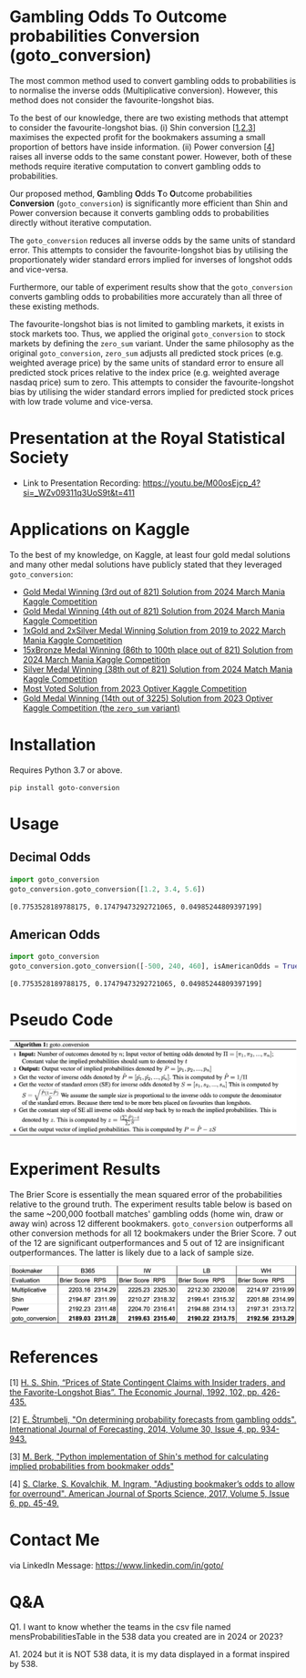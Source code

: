 # Gambling Odds To Outcome probabilities Conversion (goto_conversion)

The most common method used to convert gambling odds to probabilities is to normalise the inverse odds (Multiplicative conversion). However, this method does not consider the favourite-longshot bias. 

To the best of our knowledge, there are two existing methods that attempt to consider the favourite-longshot bias. (i) Shin conversion [[1](#1),[2](#2),[3](#3)] maximises the expected profit for the bookmakers assuming a small proportion of bettors have inside information. (ii) Power conversion [[4](#4)] raises all inverse odds to the same constant power. However, both of these methods require iterative computation to convert gambling odds to probabilities.

Our proposed method, **G**ambling **O**dds **T**o **O**utcome probabilities **Conversion** (`goto_conversion`) is significantly more efficient than Shin and Power conversion because it converts gambling odds to probabilities directly without iterative computation.

The `goto_conversion` reduces all inverse odds by the same units of standard error. This attempts to consider the favourite-longshot bias by utilising the proportionately wider standard errors implied for inverses of longshot odds and vice-versa.

Furthermore, our table of experiment results show that the `goto_conversion` converts gambling odds to probabilities more accurately than all three of these existing methods.

The favourite-longshot bias is not limited to gambling markets, it exists in stock markets too. Thus, we applied the original `goto_conversion` to stock markets by defining the `zero_sum` variant. Under the same philosophy as the original `goto_conversion`, `zero_sum` adjusts all predicted stock prices (e.g. weighted average price) by the same units of standard error to ensure all predicted stock prices relative to the index price (e.g. weighted average nasdaq price) sum to zero. This attempts to consider the favourite-longshot bias by utilising the wider standard errors implied for predicted stock prices with low trade volume and vice-versa.

# Presentation at the Royal Statistical Society

- Link to Presentation Recording: https://youtu.be/M00osEjcp_4?si=_WZv09311q3UoS9t&t=411

# Applications on Kaggle

To the best of my knowledge, on Kaggle, at least four gold medal solutions and many other medal solutions have publicly stated that they leveraged `goto_conversion`:
- [Gold Medal Winning (3rd out of 821) Solution from 2024 March Mania Kaggle Competition](https://www.kaggle.com/competitions/march-machine-learning-mania-2024/discussion/495101)
- [Gold Medal Winning (4th out of 821) Solution from 2024 March Mania Kaggle Competition](https://www.kaggle.com/competitions/march-machine-learning-mania-2024/discussion/494407)
- [1xGold and 2xSilver Medal Winning Solution from 2019 to 2022 March Mania Kaggle Competition](https://www.kaggle.com/code/kaito510/1xgold-2xsilvers-key-ingredient)
- [15xBronze Medal Winning (86th to 100th place out of 821) Solution from 2024 March Mania Kaggle Competition](https://www.kaggle.com/code/kaito510/updated-1xgold-2xsilvers-key-ingredient)
- [Silver Medal Winning (38th out of 821) Solution from 2024 Match Mania Kaggle Competition](https://www.kaggle.com/competitions/march-machine-learning-mania-2024/discussion/485888#2740879)
- [Most Voted Solution from 2023 Optiver Kaggle Competition](https://www.kaggle.com/code/ravi20076/optiver-baseline-models?scriptVersionId=152991375)
- [Gold Medal Winning (14th out of 3225) Solution from 2023 Optiver Kaggle Competition (the `zero_sum` variant)](https://www.kaggle.com/competitions/optiver-trading-at-the-close/discussion/462653)

# Installation

Requires Python 3.7 or above.

```
pip install goto-conversion
```

# Usage

## Decimal Odds

```python
import goto_conversion
goto_conversion.goto_conversion([1.2, 3.4, 5.6])
```

```
[0.7753528189788175, 0.17479473292721065, 0.04985244809397199]
```

## American Odds

```python
import goto_conversion
goto_conversion.goto_conversion([-500, 240, 460], isAmericanOdds = True)
```

```
[0.7753528189788175, 0.17479473292721065, 0.04985244809397199]
```

# Pseudo Code

![alt text](https://github.com/gotoConversion/goto_conversion/blob/main/PseudoCode.png?raw=true)

# Experiment Results

The Brier Score is essentially the mean squared error of the probabilities relative to the ground truth. The experiment results table below is based on the same ~200,000 football matches' gambling odds (home win, draw or away win) across 12 different bookmakers. `goto_conversion` outperforms all other conversion methods for all 12 bookmakers under the Brier Score. 7 out of the 12 are significant outperformances and 5 out of 12 are insignificant outperformances. The latter is likely due to a lack of sample size.

![alt text](https://github.com/gotoConversion/goto_conversion/blob/main/FballExperiment.png?raw=true)

# References

<a id="1">[1]</a> 
[H. S. Shin, “Prices of State Contingent Claims with Insider
traders, and the Favorite-Longshot Bias”. The Economic
Journal, 1992, 102, pp. 426-435.](https://doi.org/10.2307/2234526)

<a id="2">[2]</a>
[E. Štrumbelj, "On determining probability forecasts from gambling odds".
International Journal of Forecasting, 2014, Volume 30, Issue 4,
pp. 934-943.](https://doi.org/10.1016/j.ijforecast.2014.02.008)

<a id="3">[3]</a>
[M. Berk, "Python implementation of Shin's method for calculating implied probabilities from bookmaker odds"](https://github.com/mberk/shin)

<a id="4">[4]</a>
[S. Clarke, S. Kovalchik, M. Ingram, "Adjusting bookmaker’s odds to allow for
overround". American Journal of Sports Science, 2017, Volume 5, Issue 6,
pp. 45-49.](https://doi.org/10.11648/j.ajss.20170506.12)

# Contact Me

via LinkedIn Message: https://www.linkedin.com/in/goto/

# Q&A

Q1. I want to know whether the teams in the csv file named mensProbabilitiesTable in the 538 data you created are in 2024 or 2023?

A1. 2024 but it is NOT 538 data, it is my data displayed in a format inspired by 538.

